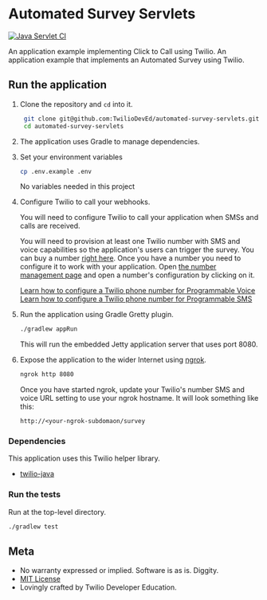 # Automated Survey Servlets
[![Java Servlet CI](https://github.com/TwilioDevEd/automated-survey-servlets/actions/workflows/gradle.yml/badge.svg)](https://github.com/TwilioDevEd/automated-survey-servlets/actions/workflows/gradle.yml)

An application example implementing Click to Call using Twilio.
An application example that implements an Automated Survey using Twilio.

## Run the application

1. Clone the repository and `cd` into it.
   ```bash
    git clone git@github.com:TwilioDevEd/automated-survey-servlets.git
    cd automated-survey-servlets
    ```

1. The application uses Gradle to manage dependencies.

1. Set your environment variables
    ```bash
    cp .env.example .env
    ```
   No variables needed in this project

1. Configure Twilio to call your webhooks.

   You will need to configure Twilio to call your application when SMSs and calls are received.

   You will need to provision at least one Twilio number with SMS and voice capabilities
   so the application's users can trigger the survey. You can buy a number [right
   here](//www.twilio.com/user/account/phone-numbers/search). Once you have
   a number you need to configure it to work with your application. Open
   [the number management page](//www.twilio.com/user/account/phone-numbers/incoming)
   and open a number's configuration by clicking on it.

   [Learn how to configure a Twilio phone number for Programmable Voice](https://www.twilio.com/docs/voice/tutorials/how-to-respond-to-incoming-phone-calls-python#buy-and-configure-a-phone-number)
   [Learn how to configure a Twilio phone number for Programmable SMS](https://support.twilio.com/hc/en-us/articles/223136047-Configure-a-Twilio-Phone-Number-to-Receive-and-Respond-to-Messages)
   
1. Run the application using Gradle Gretty plugin.

   ```bash
   ./gradlew appRun
   ```

   This will run the embedded Jetty application server that uses port 8080.

1. Expose the application to the wider Internet using [ngrok](https://ngrok.com/).

   ```bash
   ngrok http 8080
   ```

   Once you have started ngrok, update your Twilio's number SMS and voice URL
   setting to use your ngrok hostname. It will look something like
   this:

   ```
   http://<your-ngrok-subdomaon/survey
   ```

### Dependencies

This application uses this Twilio helper library.

* [twilio-java](//github.com/twilio/twilio-java)

### Run the tests

Run at the top-level directory.

```bash
./gradlew test
```

## Meta

* No warranty expressed or implied. Software is as is. Diggity.
* [MIT License](http://www.opensource.org/licenses/mit-license.html)
* Lovingly crafted by Twilio Developer Education.
